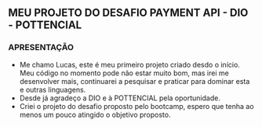 ## MEU PROJETO DO DESAFIO PAYMENT API - DIO - POTTENCIAL

### APRESENTAÇÃO
- Me chamo Lucas, este é meu primeiro projeto criado desdo o início. Meu código no momento pode não estar muito bom, mas irei me desenvolver mais, continuarei a pesquisar e praticar para dominar esta e outras linguagens.
- Desde já agradeço a DIO e à POTTENCIAL  pela oportunidade.
- Criei o projeto do desafio proposto pelo bootcamp, espero que tenha ao menos um pouco atingido o objetivo proposto.
